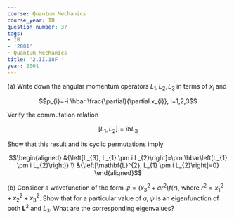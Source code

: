 ```yaml
---
course: Quantum Mechanics
course_year: IB
question_number: 37
tags:
- IB
- '2001'
- Quantum Mechanics
title: '2.II.18F '
year: 2001
---
```



(a) Write down the angular momentum operators $L_{1}, L_{2}, L_{3}$ in terms of $x_{i}$ and

$$p_{i}=-i \hbar \frac{\partial}{\partial x_{i}}, i=1,2,3$$

Verify the commutation relation

$$\left[L_{1}, L_{2}\right]=i \hbar L_{3}$$

Show that this result and its cyclic permutations imply

$$\begin{aligned}
&{\left[L_{3}, L_{1} \pm i L_{2}\right]=\pm \hbar\left(L_{1} \pm i L_{2}\right)} \\
&{\left[\mathbf{L}^{2}, L_{1} \pm i L_{2}\right]=0}
\end{aligned}$$

(b) Consider a wavefunction of the form $\psi=\left(x_{3}^{2}+a r^{2}\right) f(r)$, where $r^{2}=x_{1}^{2}+x_{2}^{2}+x_{3}^{2}$. Show that for a particular value of $a, \psi$ is an eigenfunction of both $\mathbf{L}^{2}$ and $L_{3}$. What are the corresponding eigenvalues?